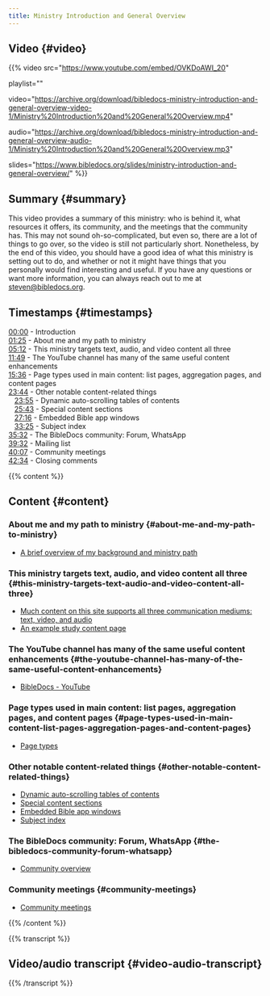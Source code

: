 ```yaml
---
title: Ministry Introduction and General Overview
---
```


## Video {#video}

{{% video
src="https://www.youtube.com/embed/OVKDoAWI_20"

playlist=""

video="https://archive.org/download/bibledocs-ministry-introduction-and-general-overview-video-1/Ministry%20Introduction%20and%20General%20Overview.mp4"

audio="https://archive.org/download/bibledocs-ministry-introduction-and-general-overview-audio-1/Ministry%20Introduction%20and%20General%20Overview.mp3"

slides="https://www.bibledocs.org/slides/ministry-introduction-and-general-overview/"
%}}

## Summary {#summary}

This video provides a summary of this ministry: who is behind it, what resources it offers, its community, and the meetings that the community has. This may not sound oh-so-complicated, but even so, there are a lot of things to go over, so the video is still not particularly short. Nonetheless, by the end of this video, you should have a good idea of what this ministry is setting out to do, and whether or not it might have things that you personally would find interesting and useful. If you have any questions or want more information, you can always reach out to me at steven@bibledocs.org.

## Timestamps {#timestamps}

[00:00](https://www.youtube.com/watch?v=OVKDoAWI_20&t=0s) - Introduction  
[01:25](https://www.youtube.com/watch?v=OVKDoAWI_20&t=85s) - About me and my path to ministry  
[05:12](https://www.youtube.com/watch?v=OVKDoAWI_20&t=312s) - This ministry targets text, audio, and video content all three  
[11:49](https://www.youtube.com/watch?v=OVKDoAWI_20&t=709s) - The YouTube channel has many of the same useful content enhancements  
[15:36](https://www.youtube.com/watch?v=OVKDoAWI_20&t=936s) - Page types used in main content: list pages, aggregation pages, and content pages  
[23:44](https://www.youtube.com/watch?v=OVKDoAWI_20&t=1424s) - Other notable content-related things  
&nbsp;&nbsp;&nbsp;[23:55](https://www.youtube.com/watch?v=OVKDoAWI_20&t=1435s) - Dynamic auto-scrolling tables of contents  
&nbsp;&nbsp;&nbsp;[25:43](https://www.youtube.com/watch?v=OVKDoAWI_20&t=1543s) - Special content sections  
&nbsp;&nbsp;&nbsp;[27:16](https://www.youtube.com/watch?v=OVKDoAWI_20&t=1636s) - Embedded Bible app windows  
&nbsp;&nbsp;&nbsp;[33:25](https://www.youtube.com/watch?v=OVKDoAWI_20&t=2005s) - Subject index  
[35:32](https://www.youtube.com/watch?v=OVKDoAWI_20&t=2132s) - The BibleDocs community: Forum, WhatsApp  
[39:32](https://www.youtube.com/watch?v=OVKDoAWI_20&t=2372s) - Mailing list  
[40:07](https://www.youtube.com/watch?v=OVKDoAWI_20&t=2407s) - Community meetings  
[42:34](https://www.youtube.com/watch?v=OVKDoAWI_20&t=2554s) - Closing comments



{{% content %}}

## Content {#content}

<!-- --- -->

### About me and my path to ministry {#about-me-and-my-path-to-ministry}

* [A brief overview of my background and ministry path](https://www.bibledocs.org/about-the-author/a-brief-overview-of-my-background-and-ministry-path/)

<!-- --- -->

### This ministry targets text, audio, and video content all three {#this-ministry-targets-text-audio-and-video-content-all-three}

* [Much content on this site supports all three communication mediums: text, video, and audio](https://www.bibledocs.org/about-the-site/content-organization/#much-content-on-this-site-supports-all-three-communication-mediums-text-video-and-audio)
* [An example study content page](https://www.bibledocs.org/longer-topical-studies/ichthys-sr4-satans-world-system/like-adam-and-eve-we-live-in-a-broken-world-as-strangers-in-the-devil-s-realm/)

<!-- --- -->

### The YouTube channel has many of the same useful content enhancements {#the-youtube-channel-has-many-of-the-same-useful-content-enhancements}

* [BibleDocs - YouTube](https://www.youtube.com/channel/UCFk7khraAKf68DZ5GeYEFIw/featured)

<!-- --- -->

### Page types used in main content: list pages, aggregation pages, and content pages {#page-types-used-in-main-content-list-pages-aggregation-pages-and-content-pages}

* [Page types](https://www.bibledocs.org/about-the-site/content-organization/#page-types)

<!-- --- -->

### Other notable content-related things {#other-notable-content-related-things}

* [Dynamic auto-scrolling tables of contents](https://www.bibledocs.org/about-the-site/content-features/#dynamic-auto-scrolling-tables-of-contents)
* [Special content sections](https://www.bibledocs.org/about-the-site/content-organization/#special-content-sections)
* [Embedded Bible app windows](https://www.bibledocs.org/about-the-site/content-features/#embedded-bible-app-windows)
* [Subject index](https://www.bibledocs.org/subject-index/)

<!-- --- -->

### The BibleDocs community: Forum, WhatsApp {#the-bibledocs-community-forum-whatsapp}

* [Community overview](https://www.bibledocs.org/community-overview/)

<!-- --- -->

### Community meetings {#community-meetings}

* [Community meetings](https://www.bibledocs.org/community-meetings/)


{{% /content %}}

{{% transcript %}}

## Video/audio transcript {#video-audio-transcript}
{{% /transcript %}}

